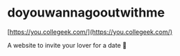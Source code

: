 # doyouwannagooutwithme
[https://you.collegeek.com/](https://you.collegeek.com/)

A website to invite your lover for a date 🥰
